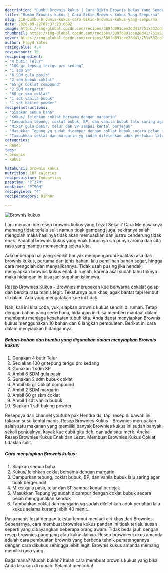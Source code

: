 ```yaml
---
description: "Bumbu Brownis kukus | Cara Bikin Brownis kukus Yang Sempurna"
title: "Bumbu Brownis kukus | Cara Bikin Brownis kukus Yang Sempurna"
slug: 210-bumbu-brownis-kukus-cara-bikin-brownis-kukus-yang-sempurna
date: 2020-09-22T07:37:23.669Z
image: https://img-global.cpcdn.com/recipes/389fd891cee26d41/751x532cq70/brownis-kukus-foto-resep-utama.jpg
thumbnail: https://img-global.cpcdn.com/recipes/389fd891cee26d41/751x532cq70/brownis-kukus-foto-resep-utama.jpg
cover: https://img-global.cpcdn.com/recipes/389fd891cee26d41/751x532cq70/brownis-kukus-foto-resep-utama.jpg
author: Floyd Yates
ratingvalue: 4.4
reviewcount: 10
recipeingredient:
- "4 butir Telur"
- "100 gr tepung terigu pro sedang"
- "1 sdm SP"
- "6 SDM gula pasir"
- "2 sdm bubuk coklat"
- "65 gr Coklat compound"
- "2 SDM margarin"
- "60 gr skm coklat"
- "1 sdt vanila bubuk"
- "1 sdt baking powder"
recipeinstructions:
- "Siapkan semua baha"
- "Kukus/ lelehkan coklat bersama dengan margarin"
- "Campurkan tepung, coklat bubuk, BP, dan vanila bubuk lalu saring agar tidak bergerindil"
- "Mixer gula pasir, telur dan SP sampai kental berjejak"
- "Masukkan Tepung yg sudah dicampur dengan coklat bubuk secara pelan menggunakan sendok"
- "Tambahkan coklat dan margarin yg sudah dilelehkan aduk perlahan lalu kukus selama kurang lebih 40 menit.."
categories:
- Resep
tags:
- brownis
- kukus

katakunci: brownis kukus 
nutrition: 187 calories
recipecuisine: Indonesian
preptime: "PT37M"
cooktime: "PT50M"
recipeyield: "4"
recipecategory: Dinner

---
```



![Brownis kukus](https://img-global.cpcdn.com/recipes/389fd891cee26d41/751x532cq70/brownis-kukus-foto-resep-utama.jpg)

Lagi mencari ide resep brownis kukus yang Lezat Sekali? Cara Memasaknya memang tidak terlalu sulit namun tidak gampang juga. sekiranya salah mengolah maka hasilnya tidak akan memuaskan dan justru cenderung tidak enak. Padahal brownis kukus yang enak harusnya sih punya aroma dan cita rasa yang mampu memancing selera kita.

Ada beberapa hal yang sedikit banyak mempengaruhi kualitas rasa dari brownis kukus, pertama dari jenis bahan, lalu pemilihan bahan segar, hingga cara mengolah dan menyajikannya. Tidak usah pusing jika hendak menyiapkan brownis kukus enak di rumah, karena asal sudah tahu triknya maka hidangan ini bisa jadi suguhan istimewa.

Resep Brownies Kukus - Brownies merupakan kue berwarna cokelat gelap dan bercita rasa manis legit. Teksturnya pun khas, agak bantat tapi lembut di dalam. Ada yang mengatakan kue ini tidak.


Nah, kali ini kita coba, yuk, siapkan brownis kukus sendiri di rumah. Tetap dengan bahan yang sederhana, hidangan ini bisa memberi manfaat dalam membantu menjaga kesehatan tubuh kita. Anda dapat menyiapkan Brownis kukus menggunakan 10 bahan dan 6 langkah pembuatan. Berikut ini cara dalam menyiapkan hidangannya.

<!--inarticleads1-->

##### Bahan-bahan dan bumbu yang digunakan dalam menyiapkan Brownis kukus:

1. Gunakan 4 butir Telur
1. Sediakan 100 gr tepung terigu pro sedang
1. Gunakan 1 sdm SP
1. Ambil 6 SDM gula pasir
1. Gunakan 2 sdm bubuk coklat
1. Ambil 65 gr Coklat compound
1. Ambil 2 SDM margarin
1. Ambil 60 gr skm coklat
1. Ambil 1 sdt vanila bubuk
1. Siapkan 1 sdt baking powder


Resepnya dari channel youtube pak Hendra ds, tapi resep di bawah ini takaran susu kental manis. Resep Brownies Kukus - Brownies merupakan salah satu makanan yang memiliki banyak Brownies kukus ini sudah banyak sekali penjualnya, kayak kue cubit gitu deh, dan ada satu merk. Aneka Resep Brownies Kukus Enak dan Lezat. Membuat Brownies Kukus Coklat tidaklah sulit. 

<!--inarticleads2-->

##### Cara menyiapkan Brownis kukus:

1. Siapkan semua baha
1. Kukus/ lelehkan coklat bersama dengan margarin
1. Campurkan tepung, coklat bubuk, BP, dan vanila bubuk lalu saring agar tidak bergerindil
1. Mixer gula pasir, telur dan SP sampai kental berjejak
1. Masukkan Tepung yg sudah dicampur dengan coklat bubuk secara pelan menggunakan sendok
1. Tambahkan coklat dan margarin yg sudah dilelehkan aduk perlahan lalu kukus selama kurang lebih 40 menit..


Rasa manis lezat dengan tekstur lembut menjadi ciri khas dari Brownies. Sebenarnya, cara membuat brownies kukus pandan ini tidak terlalu susah seperti yang dibayangkan beberapa orang awam. Tidak beda jauh dengan resep brownies panggang atau kukus lainya. Resep brownies kukus amanda adalah cara pembuatan brownis yang berbeda tehnik pematangannya dengan cara dikukus sehingga lebih legit. Brownis kukus amanda memang memiliki rasa yang. 

Bagaimana? Mudah bukan? Itulah cara membuat brownis kukus yang bisa Anda lakukan di rumah. Selamat mencoba!
